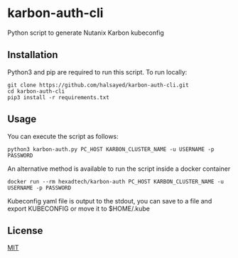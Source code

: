 # karbon-auth-cli
Python script to generate Nutanix Karbon kubeconfig

## Installation

Python3 and pip are required to run this script. To run locally:
```
git clone https://github.com/halsayed/karbon-auth-cli.git
cd karbon-auth-cli
pip3 install -r requirements.txt
```

## Usage
You can execute the script as follows:
```
python3 karbon-auth.py PC_HOST KARBON_CLUSTER_NAME -u USERNAME -p PASSWORD

```

An alternative method is available to run the script inside a docker container
```
docker run --rm hexadtech/karbon-auth PC_HOST KARBON_CLUSTER_NAME -u USERNAME -p PASSWORD
```

Kubeconfig yaml file is output to the stdout, you can save to a file and export KUBECONFIG or move it to $HOME/.kube

## License
[MIT](https://choosealicense.com/licenses/mit/)